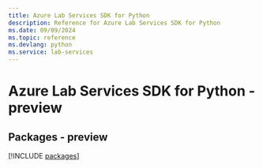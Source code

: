 ```yaml
---
title: Azure Lab Services SDK for Python
description: Reference for Azure Lab Services SDK for Python
ms.date: 09/09/2024
ms.topic: reference
ms.devlang: python
ms.service: lab-services
---
```

# Azure Lab Services SDK for Python - preview
## Packages - preview
[!INCLUDE [packages](lab-services-index.md)]